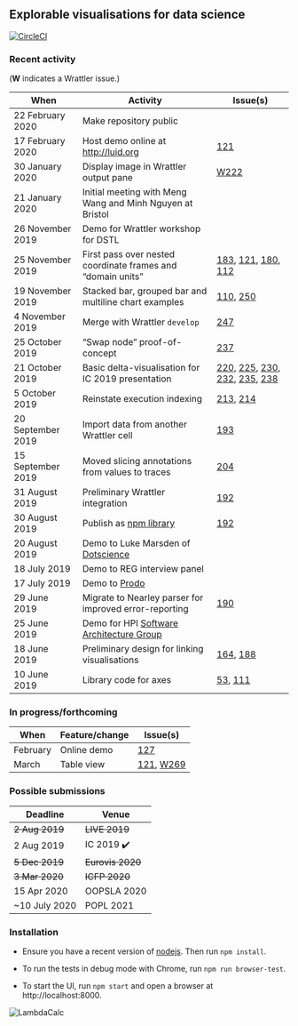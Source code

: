 ## Explorable visualisations for data science

[![CircleCI](https://circleci.com/gh/rolyp/fluid.svg?style=svg&circle-token=c86993fd6b2339b45286ddfc5a4c0c0d2401ffd7)](https://circleci.com/gh/rolyp/fluid)

### Recent activity

(**W** indicates a Wrattler issue.)

| When | Activity | Issue(s) |
| --- | --- | --- |
| 22 February 2020 | Make repository public |
| 17 February 2020 | Host demo online at http://luid.org | [121](https://github.com/rolyp/fluid/issues/121) |
| 30 January 2020 | Display image in Wrattler output pane | [W222](https://github.com/wrattler/wrattler/issues/222) |
| 21 January 2020 | Initial meeting with Meng Wang and Minh Nguyen at Bristol ||
| 26 November 2019 | Demo for Wrattler workshop for DSTL ||
| 25 November 2019 | First pass over nested coordinate frames and “domain units” | [183](https://github.com/rolyp/fluid/issues/183), [121](https://github.com/rolyp/fluid/issues/121), [180](https://github.com/rolyp/fluid/issues/180), [112](https://github.com/rolyp/fluid/issues/112) |
| 19 November 2019 | Stacked bar, grouped bar and multiline chart examples | [110](https://github.com/rolyp/fluid/issues/110), [250](https://github.com/rolyp/fluid/issues/250) |
| 4 November 2019 | Merge with Wrattler `develop` | [247](https://github.com/rolyp/fluid/issues/247) |
| 25 October 2019 | “Swap node” proof-of-concept | [237](https://github.com/rolyp/fluid/issues/237) |
| 21 October 2019 | Basic delta-visualisation for IC 2019 presentation | [220](https://github.com/rolyp/fluid/issues/220), [225](https://github.com/rolyp/fluid/issues/225), [230](https://github.com/rolyp/fluid/issues/230), [232](https://github.com/rolyp/fluid/issues/232), [235](https://github.com/rolyp/fluid/issues/235), [238](https://github.com/rolyp/fluid/issues/238) |
| 5 October 2019 | Reinstate execution indexing | [213](https://github.com/rolyp/fluid/issues/213), [214](https://github.com/rolyp/fluid/issues/214) |
| 20 September 2019 | Import data from another Wrattler cell | [193](https://github.com/rolyp/fluid/issues/193) |
| 15 September 2019 | Moved slicing annotations from values to traces | [204](https://github.com/rolyp/fluid/issues/204) |
| 31 August 2019 | Preliminary Wrattler integration | [192](https://github.com/rolyp/fluid/issues/192) |
| 30 August 2019 | Publish as [npm library](https://www.npmjs.com/package/@rolyp/fluid) | [192](https://github.com/rolyp/fluid/issues/192) || 20 August 2019 | Demo to Luke Marsden of [Dotscience](https://dotscience.com/) ||
| 20 August 2019 | Demo to Luke Marsden of [Dotscience](https://dotscience.com/) ||
| 18 July 2019 | Demo to REG interview panel ||
| 17 July 2019 | Demo to [Prodo](https://prodo.ai) ||
| 29 June 2019 | Migrate to Nearley parser for improved error-reporting | [190](https://github.com/rolyp/fluid/issues/190) | 
| 25 June 2019 | Demo for HPI [Software Architecture Group](https://www.hpi.uni-potsdam.de/hirschfeld/index.html)||
| 18 June 2019 | Preliminary design for linking visualisations | [164](https://github.com/rolyp/fluid/issues/164), [188](https://github.com/rolyp/fluid/issues/188) |
| 10 June 2019 | Library code for axes | [53](https://github.com/rolyp/fluid/issues/53), [111](https://github.com/rolyp/fluid/issues/111) |

### In progress/forthcoming

| When | Feature/change | Issue(s) |
| --- | --- | --- |
| February | Online demo | [127](https://github.com/rolyp/fluid/issues/127) |
| March | Table view | [121](https://github.com/rolyp/fluid/issues/121), [W269](https://github.com/wrattler/wrattler/issues/269) |

### Possible submissions

| Deadline    | Venue            |
| --- | --- |
| <s>2 Aug 2019</s> | <s>LIVE 2019</s> |
| 2 Aug 2019 | IC 2019 :heavy_check_mark: | 
| <s>5 Dec 2019</s> | <s>Eurovis 2020</s> |
| <s>3 Mar 2020</s> | <s>ICFP 2020</s> |
| 15 Apr 2020 | OOPSLA 2020 |
| ~10 July 2020 | POPL 2021 |

### Installation

- Ensure you have a recent version of [nodejs](https://nodejs.org/en/download/current/). Then run `npm install`.

- To run the tests in debug mode with Chrome, run `npm run browser-test`.

- To start the UI, run `npm start` and open a browser at http://localhost:8000.

![LambdaCalc](http://i.imgur.com/ERSxpE0.png "LambdaCalc")

